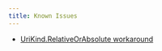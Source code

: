 ```yaml
---
title: Known Issues
---
```


- [UriKind.RelativeOrAbsolute workaround](/docs/faq/known-issues/urikind-relativeorabsolute/)
